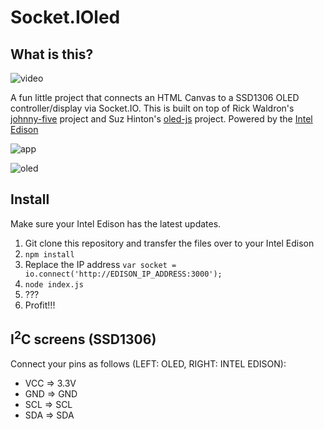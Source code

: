 Socket.IOled
========================

## What is this?

![video](https://raw.githubusercontent.com/wiki/w4ilun/socket.ioled/images/video.gif)

A fun little project that connects an HTML Canvas to a SSD1306 OLED controller/display via Socket.IO. This is built on top of Rick Waldron's [johnny-five](https://github.com/rwaldron/johnny-five) project and Suz Hinton's [oled-js](https://github.com/noopkat/oled-js) project. Powered by the [Intel Edison](http://www.intel.com/content/www/us/en/do-it-yourself/edison.html)

![app](https://raw.githubusercontent.com/wiki/w4ilun/socket.ioled/images/app.JPG)

![oled](https://raw.githubusercontent.com/wiki/w4ilun/socket.ioled/images/oled.JPG)

## Install 

Make sure your Intel Edison has the latest updates.

1. Git clone this repository and transfer the files over to your Intel Edison
2. `npm install`
3. Replace the IP address `var socket = io.connect('http://EDISON_IP_ADDRESS:3000');`
4. `node index.js`
5. ???
6. Profit!!!

## I<sup>2</sup>C screens (SSD1306)
Connect your pins as follows (LEFT: OLED, RIGHT: INTEL EDISON):

+ VCC => 3.3V
+ GND => GND
+ SCL => SCL
+ SDA => SDA